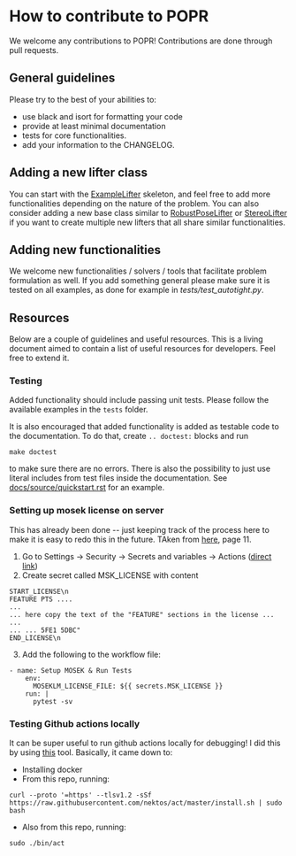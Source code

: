 # How to contribute to POPR

We welcome any contributions to POPR! Contributions are done through pull requests. 

## General guidelines

Please try to the best of your abilities to:

- use black and isort for formatting your code
- provide at least minimal documentation
- tests for core functionalities.
- add your information to the CHANGELOG.

## Adding a new lifter class

You can start with the [ExampleLifter](../popr/examples/ExampleLifter.py) skeleton, and feel free to add more functionalities depending on the nature of the problem. You can also consider adding a new base class similar to [RobustPoseLifter](../popr/base_lifters/RobustPoseLifter.py) or [StereoLifter](../popr/base_lifters/StereoLifter.py) if you want to create multiple new lifters that all share similar functionalities.

## Adding new functionalities

We welcome new functionalities / solvers / tools that facilitate problem formulation as well. If you add something general please make sure it is tested on all examples, as done for example in *tests/test_autotight.py*.

## Resources

Below are a couple of guidelines and useful resources. This is a living document aimed to contain a list of useful resources for developers. Feel free to extend it. 

### Testing

Added functionality should include passing unit tests. Please follow the available examples in the `tests` folder. 

It is also encouraged that added functionality is added as testable code to the documentation. To do that, create `.. doctest:` blocks and run 
```
make doctest
```
to make sure there are no errors. There is also the possibility to just use literal includes from test files inside the documentation. See [docs/source/quickstart.rst](./docs/source/quickstart.rst) for an example. 

### Setting up mosek license on server

This has already been done -- just keeping track of the process here to make it is easy to redo this in the future. TAken from [here](https://docs.mosek.com/11.0/faq.pdf), page 11. 

1. Go to Settings -> Security -> Secrets and variables -> Actions ([direct link](https://github.com/duembgen/popr/settings/secrets/actions))
2. Create secret called MSK_LICENSE with content 

```
START_LICENSE\n
FEATURE PTS ....
...
... here copy the text of the "FEATURE" sections in the license ...
...
... ... 5FE1 5DBC"
END_LICENSE\n
```

3. Add the following to the workflow file: 
```
- name: Setup MOSEK & Run Tests
    env:
      MOSEKLM_LICENSE_FILE: ${{ secrets.MSK_LICENSE }}
    run: |
      pytest -sv
```

### Testing Github actions locally

It can be super useful to run github actions locally for debugging! 
I did this by using [this](https://nektosact.com/installation/index.html) tool. Basically, it came down to: 


- Installing docker
- From this repo, running: 
``` 
curl --proto '=https' --tlsv1.2 -sSf https://raw.githubusercontent.com/nektos/act/master/install.sh | sudo bash
```
- Also from this repo, running: 
```
sudo ./bin/act 
```

